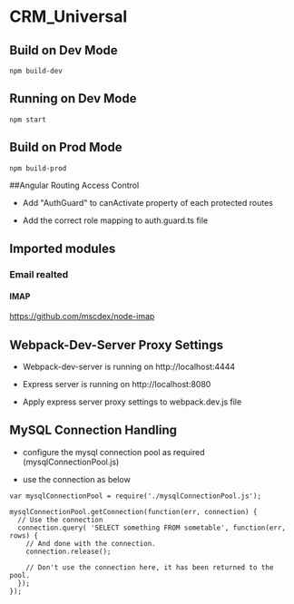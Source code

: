 # CRM_Universal

## Build on Dev Mode

```node
npm build-dev
```

## Running on Dev Mode

```node
npm start
```

## Build on Prod Mode

```node
npm build-prod
```


##Angular Routing Access Control

* Add "AuthGuard" to canActivate property of each protected routes

* Add the correct role mapping to auth.guard.ts file

## Imported modules

### Email realted
#### IMAP
https://github.com/mscdex/node-imap


## Webpack-Dev-Server Proxy Settings

* Webpack-dev-server is running on http://localhost:4444

* Express server is running on http://localhost:8080

* Apply express server proxy settings to webpack.dev.js file


## MySQL Connection Handling

* configure the mysql connection pool as required (mysqlConnectionPool.js)

* use the connection as below
 ```node
 var mysqlConnectionPool = require('./mysqlConnectionPool.js');

 mysqlConnectionPool.getConnection(function(err, connection) {
   // Use the connection
   connection.query( 'SELECT something FROM sometable', function(err, rows) {
     // And done with the connection.
     connection.release();

     // Don't use the connection here, it has been returned to the pool.
   });
 });
 ```